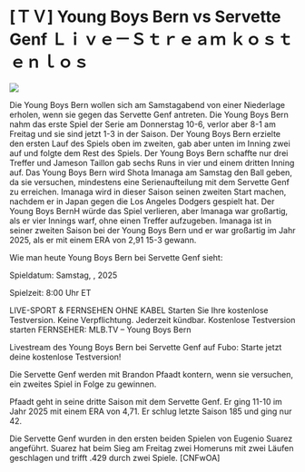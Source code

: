 # [ＴＶ] Young Boys Bern vs Servette Genf Ｌｉｖｅ－Ｓｔｒｅａｍ ｋｏｓｔｅｎｌｏｓ  
  
  
[![](https://i.imgur.com/qSNzIqt.png)](https://movie.rssnews.media/wQLZHdK.php)  
  
Die Young Boys Bern wollen sich am Samstagabend von einer Niederlage erholen, wenn sie gegen das Servette Genf antreten. Die Young Boys Bern nahm das erste Spiel der Serie am Donnerstag 10-6, verlor aber 8-1 am Freitag und sie sind jetzt 1-3 in der Saison. Der Young Boys Bern erzielte den ersten Lauf des Spiels oben im zweiten, gab aber unten im Inning zwei auf und folgte dem Rest des Spiels. Der Young Boys Bern schaffte nur drei Treffer und Jameson Taillon gab sechs Runs in vier und einem dritten Inning auf. Das Young Boys Bern wird Shota Imanaga am Samstag den Ball geben, da sie versuchen, mindestens eine Serienaufteilung mit dem Servette Genf zu erreichen. Imanaga wird in dieser Saison seinen zweiten Start machen, nachdem er in Japan gegen die Los Angeles Dodgers gespielt hat. Der Young Boys BernH würde das Spiel verlieren, aber Imanaga war großartig, als er vier Innings warf, ohne einen Treffer aufzugeben. Imanaga ist in seiner zweiten Saison bei der Young Boys Bern und er war großartig im Jahr 2025, als er mit einem ERA von 2,91 15-3 gewann.

Wie man heute Young Boys Bern bei Servette Genf sieht:

Spieldatum: Samstag, , 2025

Spielzeit: 8:00 Uhr ET

LIVE-SPORT & FERNSEHEN OHNE KABEL
Starten Sie Ihre kostenlose Testversion. Keine Verpflichtung. Jederzeit kündbar.
Kostenlose Testversion starten
FERNSEHER: MLB.TV – Young Boys Bern

Livestream des Young Boys Bern bei Servette Genf auf Fubo: Starte jetzt deine kostenlose Testversion!

Die Servette Genf werden mit Brandon Pfaadt kontern, wenn sie versuchen, ein zweites Spiel in Folge zu gewinnen.

Pfaadt geht in seine dritte Saison mit dem Servette Genf. Er ging 11-10 im Jahr 2025 mit einem ERA von 4,71. Er schlug letzte Saison 185 und ging nur 42.

Die Servette Genf wurden in den ersten beiden Spielen von Eugenio Suarez angeführt. Suarez hat beim Sieg am Freitag zwei Homeruns mit zwei Läufen geschlagen und trifft .429 durch zwei Spiele. [CNFwOA]